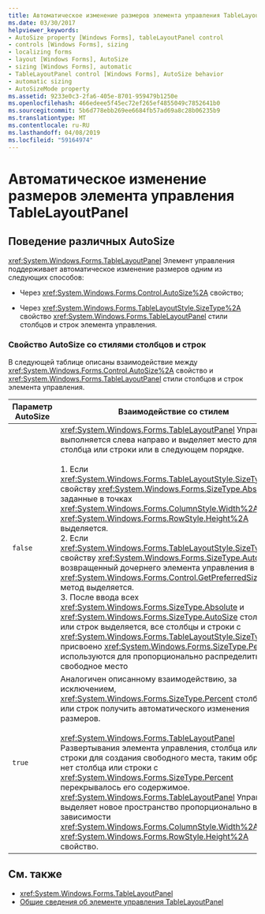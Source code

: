 ```yaml
---
title: Автоматическое изменение размеров элемента управления TableLayoutPanel
ms.date: 03/30/2017
helpviewer_keywords:
- AutoSize property [Windows Forms], tableLayoutPanel control
- controls [Windows Forms], sizing
- localizing forms
- layout [Windows Forms], AutoSize
- sizing [Windows Forms], automatic
- TableLayoutPanel control [Windows Forms], AutoSize behavior
- automatic sizing
- AutoSizeMode property
ms.assetid: 9233e0c3-2fa6-405e-8701-959479b1250e
ms.openlocfilehash: 466edeee5f45ec72ef265ef4855049c7852641b0
ms.sourcegitcommit: 5b6d778ebb269ee6684fb57ad69a8c28b06235b9
ms.translationtype: MT
ms.contentlocale: ru-RU
ms.lasthandoff: 04/08/2019
ms.locfileid: "59164974"
---
```

# <a name="autosize-behavior-in-the-tablelayoutpanel-control"></a>Автоматическое изменение размеров элемента управления TableLayoutPanel
## <a name="distinct-autosize-behaviors"></a>Поведение различных AutoSize  
 <xref:System.Windows.Forms.TableLayoutPanel> Элемент управления поддерживает автоматическое изменение размеров одним из следующих способов:  
  
-   Через <xref:System.Windows.Forms.Control.AutoSize%2A> свойство;  
  
-   Через <xref:System.Windows.Forms.TableLayoutStyle.SizeType%2A> свойство <xref:System.Windows.Forms.TableLayoutPanel> стили столбцов и строк элемента управления.  
  
### <a name="the-autosize-property-with-row-and-column-styles"></a>Свойство AutoSize со стилями столбцов и строк  
 В следующей таблице описаны взаимодействие между <xref:System.Windows.Forms.Control.AutoSize%2A> свойство и <xref:System.Windows.Forms.TableLayoutPanel> стили столбцов и строк элемента управления.  
  
|Параметр AutoSize|Взаимодействие со стилем|  
|----------------------|-----------------------|  
|`false`|<xref:System.Windows.Forms.TableLayoutPanel> Управления выполняется слева направо и выделяет место для столбца или строки или в следующем порядке.<br /><br /> 1.  Если <xref:System.Windows.Forms.TableLayoutStyle.SizeType%2A> свойству <xref:System.Windows.Forms.SizeType.Absolute>, заданные в точках <xref:System.Windows.Forms.ColumnStyle.Width%2A> или <xref:System.Windows.Forms.RowStyle.Height%2A> выделяется.<br />2.  Если <xref:System.Windows.Forms.TableLayoutStyle.SizeType%2A> свойству <xref:System.Windows.Forms.SizeType.AutoSize>, возвращенный дочернего элемента управления в точках <xref:System.Windows.Forms.Control.GetPreferredSize%2A> метод выделяется.<br />3.  После ввода всех <xref:System.Windows.Forms.SizeType.Absolute> и <xref:System.Windows.Forms.SizeType.AutoSize> столбцов или строк выделяется, все столбцы и строки с <xref:System.Windows.Forms.TableLayoutStyle.SizeType%2A> присвоено <xref:System.Windows.Forms.SizeType.Percent> используются для пропорционально распределить свободное место|  
|`true`|Аналогичен описанному взаимодействию, за исключением, <xref:System.Windows.Forms.SizeType.Percent> столбцов или строк получить автоматического изменения размеров.<br /><br /> <xref:System.Windows.Forms.TableLayoutPanel> Развертывания элемента управления, столбца или строки для создания свободного места, таким образом, нет столбца или строки с <xref:System.Windows.Forms.SizeType.Percent> перекрывалось его содержимое. <xref:System.Windows.Forms.TableLayoutPanel> Управления выделяет новое пространство пропорционально в зависимости <xref:System.Windows.Forms.ColumnStyle.Width%2A> или <xref:System.Windows.Forms.RowStyle.Height%2A> свойство.|  
  
## <a name="see-also"></a>См. также

- <xref:System.Windows.Forms.TableLayoutPanel>
- [Общие сведения об элементе управления TableLayoutPanel](tablelayoutpanel-control-overview.md)

